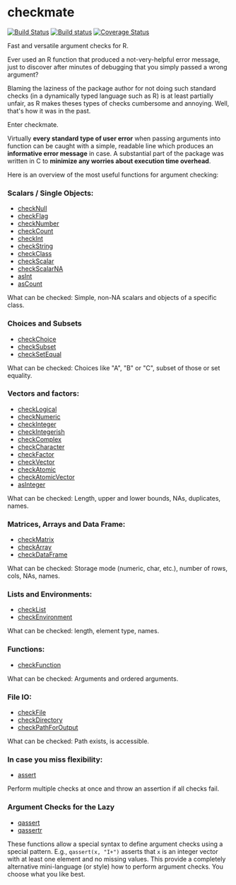 # checkmate

[![Build Status](https://travis-ci.org/mllg/checkmate.svg)](https://travis-ci.org/mllg/checkmate)
[![Build status](https://ci.appveyor.com/api/projects/status/y4ayps61hjd3375o/branch/master?svg=true)](https://ci.appveyor.com/project/mllg/checkmate/branch/master)
[![Coverage Status](https://img.shields.io/coveralls/mllg/checkmate.svg)](https://coveralls.io/r/mllg/checkmate?branch=master)

Fast and versatile argument checks for R.

Ever used an R function that produced a not-very-helpful error message,
just to discover after minutes of debugging that you simply passed a wrong argument?

Blaming the laziness of the package author for not doing such standard checks
(in a dynamically typed language such as R) is at least partially unfair, as R makes theses types of checks
cumbersome and annoying. Well, that's how it was in the past.

Enter checkmate.

Virtually **every standard type of user error** when passing arguments into function can be
caught with a simple, readable line which produces an **informative error message** in case.
A substantial part of the package was written in C to **minimize any worries about execution time overhead**.

Here is an overview of the most useful functions for argument checking:

### Scalars / Single Objects:

* [checkNull](http://www.rdocumentation.org/packages/checkmate/functions/checkNull)
* [checkFlag](http://www.rdocumentation.org/packages/checkmate/functions/checkFlag)
* [checkNumber](http://www.rdocumentation.org/packages/checkmate/functions/checkNumber)
* [checkCount](http://www.rdocumentation.org/packages/checkmate/functions/checkCount)
* [checkInt](http://www.rdocumentation.org/packages/checkmate/functions/checkInt)
* [checkString](http://www.rdocumentation.org/packages/checkmate/functions/checkString)
* [checkClass](http://www.rdocumentation.org/packages/checkmate/functions/checkClass)
* [checkScalar](http://www.rdocumentation.org/packages/checkmate/functions/checkScalar)
* [checkScalarNA](http://www.rdocumentation.org/packages/checkmate/functions/checkScalarNA)
* [asInt](http://www.rdocumentation.org/packages/checkmate/functions/asInteger)
* [asCount](http://www.rdocumentation.org/packages/checkmate/functions/asInteger)

What can be checked: Simple, non-NA scalars and objects of a specific class.

### Choices and Subsets

* [checkChoice](http://www.rdocumentation.org/packages/checkmate/functions/checkChoice)
* [checkSubset](http://www.rdocumentation.org/packages/checkmate/functions/checkSubset)
* [checkSetEqual](http://www.rdocumentation.org/packages/checkmate/functions/checkSetEqual)

What can be checked: Choices like "A", "B" or "C", subset of those or set equality.

### Vectors and factors:

* [checkLogical](http://www.rdocumentation.org/packages/checkmate/functions/checkLogical)
* [checkNumeric](http://www.rdocumentation.org/packages/checkmate/functions/checkNumeric)
* [checkInteger](http://www.rdocumentation.org/packages/checkmate/functions/checkInteger)
* [checkIntegerish](http://www.rdocumentation.org/packages/checkmate/functions/checkIntegerish)
* [checkComplex](http://www.rdocumentation.org/packages/checkmate/functions/checkComplex)
* [checkCharacter](http://www.rdocumentation.org/packages/checkmate/functions/checkCharacter)
* [checkFactor](http://www.rdocumentation.org/packages/checkmate/functions/checkFactor)
* [checkVector](http://www.rdocumentation.org/packages/checkmate/functions/checkVector)
* [checkAtomic](http://www.rdocumentation.org/packages/checkmate/functions/checkAtomic)
* [checkAtomicVector](http://www.rdocumentation.org/packages/checkmate/functions/checkAtomicVector)
* [asInteger](http://www.rdocumentation.org/packages/checkmate/functions/asInteger)

What can be checked: Length, upper and lower bounds, NAs, duplicates, names.

### Matrices, Arrays and Data Frame:

* [checkMatrix](http://www.rdocumentation.org/packages/checkmate/functions/checkMatrix)
* [checkArray](http://www.rdocumentation.org/packages/checkmate/functions/checkArray)
* [checkDataFrame](http://www.rdocumentation.org/packages/checkmate/functions/checkDataFrame)

What can be checked: Storage mode (numeric, char, etc.), number of rows, cols, NAs, names.

### Lists and Environments:

* [checkList](http://www.rdocumentation.org/packages/checkmate/functions/checkList)
* [checkEnvironment](http://www.rdocumentation.org/packages/checkmate/functions/checkEnvironment)

What can be checked: length, element type, names.

### Functions:

* [checkFunction](http://www.rdocumentation.org/packages/checkmate/functions/checkFunction)

What can be checked: Arguments and ordered arguments.

### File IO:

* [checkFile](http://www.rdocumentation.org/packages/checkmate/functions/checkFile)
* [checkDirectory](http://www.rdocumentation.org/packages/checkmate/functions/checkDirectory)
* [checkPathForOutput](http://www.rdocumentation.org/packages/checkmate/functions/checkPathForOutput)

What can be checked: Path exists, is accessible.

### In case you miss flexibility:

* [assert](http://www.rdocumentation.org/packages/checkmate/functions/assert)

Perform multiple checks at once and throw an assertion if all checks fail.


### Argument Checks for the Lazy

* [qassert](http://www.rdocumentation.org/packages/checkmate/functions/qassert)
* [qassertr](http://www.rdocumentation.org/packages/checkmate/functions/qassert)

These functions allow a special syntax to define argument checks using a special pattern.
E.g., `qassert(x, "I+")` asserts that `x` is an integer vector with at least one element and no missing values.
This provide a completely alternative mini-language (or style) how to perform argument checks.
You choose what you like best.
